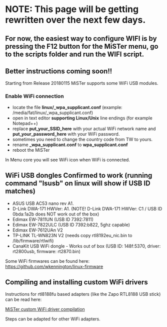 # NOTE: This page will be getting rewritten over the next few days.
## For now, the easiest way to configure WIFI is by pressing the F12 button for the MiSTer menu, go to the scripts folder and run the WIFI script.
## Better instructions coming soon!!

Starting from Release 20180115 MiSTer supports some WiFi USB modules.

### Enable WiFi connection
* locate the file **linux/_wpa_supplicant.conf** (example: /media/fat/linux/_wpa_supplicant.conf)
* open in text editor **supporting Linux/Unix** line endings (for example Notepad++)
* replace **put_your_SSID_here** with your actual WiFi network name and **put_your_password_here** with your WiFi password.
* sometimes you need to change the country code from TW to yours.
* rename **_wpa_supplicant.conf** to **wpa_supplicant.conf**
* reboot the MiSTer

In Menu core you will see WiFi icon when WiFi is connected.

## WiFi USB dongles Confirmed to work (running command "lsusb" on linux will show if USB ID matches)
* ASUS USB AC53 nano rev A1.
* D-Link DWA-171 HWVer: A1. (NOTE! D-Link DWA-171 HWVer: C1 / USB ID 0bda:1a2b does NOT work out of the box)
* Edimax EW-7811UN (USB ID 7392:7811)
* Edimax EW-7822ULC (USB ID 7392:b822, 5ghz capable)
* Edimax EW-7612UAn V2
* TP-LINK TL-WN823N V2 (needs copy rtl8192eu_nic.bin to /lib/firmware/rtlwifi)
* CanaKit USB WiFi dongle - Works out of box (USB ID: 148f:5370, driver: rt2800usb, firmware: rt2870.bin)

Some WiFi firmwares can be found here: https://github.com/wkennington/linux-firmware

## Compiling and installing custom WiFi drivers

Instructions for rtl8188fu based adapters (like the Zapo RTL8188 USB stick) can be read here:
 
[MiSTer custom WiFi driver compilation](MISTER-CUSTOM-WIFI-DRIVER-COMPILATION-GUIDE)

Steps can be adapted for other WiFi adapters.